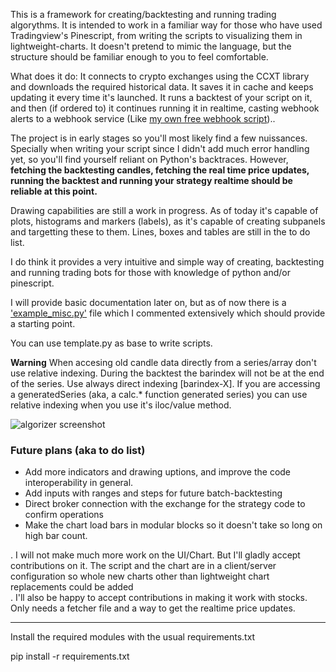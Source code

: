 This is a framework for creating/backtesting and running trading algorythms. It is intended to work in a familiar way for those who have used Tradingview's Pinescript, from writing the scripts to visualizing them in lightweight-charts. It doesn't pretend to mimic the language, but the structure should be familiar enough to you to feel comfortable.

What does it do:
It connects to crypto exchanges using the CCXT library and downloads the required historical data. It saves it in cache and keeps updating it every time it's launched. It runs a backtest of your script on it, and then (if ordered to) it continues running it in realtime, casting webhook alerts to a webhook service (Like [my own free webhook script](https://github.com/germangar/whook))..


The project is in early stages so you'll most likely find a few nuissances. Specially when writing your script since I didn't add much error handling yet, so you'll find yourself reliant on Python's backtraces. However, **fetching the backtesting candles, fetching the real time price updates, running the backtest and running your strategy realtime should be reliable at this point.**

Drawing capabilities are still a work in progress. As of today it's capable of plots, histograms and markers (labels), as it's capable of creating subpanels and targetting these to them. Lines, boxes and tables are still in the to do list.

I do think it provides a very intuitive and simple way of creating, backtesting and running trading bots for those with knowledge of python and/or pinescript.

I will provide basic documentation later on, but as of now there is a ['example_misc.py'](https://github.com/germangar/algorizer/blob/main/example_misc.py) file which I commented extensively which should provide a starting point.

You can use template.py as base to write scripts.

**Warning** When accesing old candle data directly from a series/array don't use relative indexing. During the backtest the barindex will not be at the end of the series. Use always direct indexing [barindex-X]. If you are accessing a generatedSeries (aka, a calc.* function generated series) you can use relative indexing when you use it's iloc/value method.

![algorizer screenshot](https://github.com/user-attachments/assets/40d84241-1895-4152-8201-080a44dfdca2)


### Future plans (aka to do list) ###
- Add more indicators and drawing uptions, and improve the code interoperability in general.
- Add inputs with ranges and steps for future batch-backtesting
- Direct broker connection with the exchange for the strategy code to confirm operations
- Make the chart load bars in modular blocks so it doesn't take so long on high bar count.


. I will not make much more work on the UI/Chart. But I'll gladly accept contributions on it. The script and the chart are in a client/server configuration so whole new charts other than lightweight chart replacements could be added</br>
. I'll also be happy to accept contributions in making it work with stocks. Only needs a fetcher file and a way to get the realtime price updates.

--------------------

Install the required modules with the usual requirements.txt

pip install -r requirements.txt



